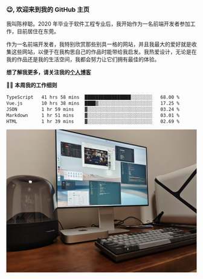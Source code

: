 ### 😉, 欢迎来到我的 GitHub 主页

我叫陈梓聪。2020 年毕业于软件工程专业后，我开始作为一名前端开发者参加工作，目前居住在东莞。

作为一名前端开发者，我特别欣赏那些别具一格的网站，并且我最大的爱好就是收集这些网站，以便于在我构思自己的作品时能带给我启发。我热爱设计，无论是在我的作品还是我的生活空间，我都会努力让它们拥有最佳的体验。

**想了解我更多，请关注我的[个人博客](https://leoku.top)**

🧑‍💻 **本周我的工作细则**
<!--START_SECTION:waka-->
```text
TypeScript   41 hrs 58 mins  █████████████████░░░░░░░░   68.00 % 
Vue.js       10 hrs 38 mins  ████▒░░░░░░░░░░░░░░░░░░░░   17.25 % 
JSON         1 hr 59 mins    ▓░░░░░░░░░░░░░░░░░░░░░░░░   03.24 % 
Markdown     1 hr 51 mins    ▓░░░░░░░░░░░░░░░░░░░░░░░░   03.01 % 
HTML         1 hr 39 mins    ▓░░░░░░░░░░░░░░░░░░░░░░░░   02.69 % 
```
<!--END_SECTION:waka-->

![desktop](./mine.jpg)
